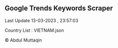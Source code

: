 

## Google Trends Keywords Scraper 
 
Last Update 13-03-2023 , 23:57:03

Country List :
VIETNAM.json



© Abdul Muttaqin 
